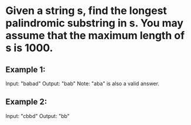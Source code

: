 # Given a string s, find the longest palindromic substring in s. You may assume that the maximum length of s is 1000.

## Example 1:

Input: "babad"
Output: "bab"
Note: "aba" is also a valid answer.

## Example 2:

Input: "cbbd"
Output: "bb"